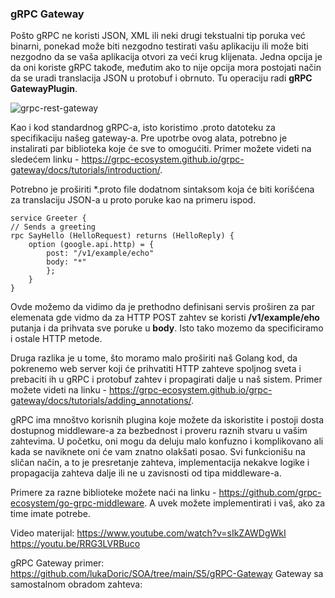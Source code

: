 ### gRPC Gateway

Pošto gRPC ne koristi JSON, XML ili neki drugi tekstualni tip poruka već binarni, ponekad može biti nezgodno testirati vašu aplikaciju ili može biti nezgodno da se vaša aplikacija otvori za veći krug klijenata. Jedna opcija je da oni koriste gRPC takođe, međutim ako to nije opcija mora postojati način da se uradi translacija JSON u protobuf i obrnuto. Tu operaciju radi **gRPC GatewayPlugin**.  

<img src="https://i.ibb.co/PTv2gn7/grpc-rest-gateway.png" alt="grpc-rest-gateway" border="0">  

Kao i kod standardnog gRPC-a, isto koristimo .proto datoteku za specifikaciju našeg gateway-a. Pre upotrbe ovog alata, potrebno je instalirati par biblioteka koje će sve to omogućiti. Primer možete videti na sledećem linku - https://grpc-ecosystem.github.io/grpc-gateway/docs/tutorials/introduction/.  

Potrebno je proširiti *.proto file dodatnom sintaksom koja će biti korišćena za translaciju JSON-a u proto poruke kao na primeru ispod.  

```
service Greeter {
// Sends a greeting
rpc SayHello (HelloRequest) returns (HelloReply) {
    option (google.api.http) = {
        post: "/v1/example/echo"
        body: "*"
        };
    }
}
```  

Ovde možemo da vidimo da je prethodno definisani servis proširen za par elemenata gde vidmo da za HTTP POST zahtev se koristi **/v1/example/eho** putanja i da prihvata sve poruke u **body**. Isto tako mozemo da specificiramo i ostale HTTP metode.  

Druga razlika je u tome, što moramo malo proširiti naš Golang kod, da pokrenemo web server koji će prihvatiti HTTP zahteve spoljnog sveta i prebaciti ih u gRPC i protobuf zahtev i propagirati dalje u naš sistem. Primer možete videti na linku - https://grpc-ecosystem.github.io/grpc-gateway/docs/tutorials/adding_annotations/.  

gRPC ima mnoštvo korisnih plugina koje možete da iskoristite i postoji dosta dostupnog middleware-a za bezbednost i proveru raznih stvaru u vašim zahtevima. U početku, oni mogu da deluju malo konfuzno i komplikovano ali kada se naviknete oni će vam znatno olakšati posao. Svi funkcionišu na sličan način, a to je presretanje zahteva, implementacija nekakve logike i propagacija zahteva dalje ili ne u zavisnosti od tipa middleware-a.  

Primere za razne biblioteke možete naći na linku - https://github.com/grpc-ecosystem/go-grpc-middleware. A uvek možete implementirati i vaš, ako za time imate potrebe.

Video materijal:
https://www.youtube.com/watch?v=sIkZAWDgWkI
https://youtu.be/RRG3LVRBuco

gRPC Gateway primer: https://github.com/lukaDoric/SOA/tree/main/S5/gRPC-Gateway
Gateway sa samostalnom obradom zahteva: 
